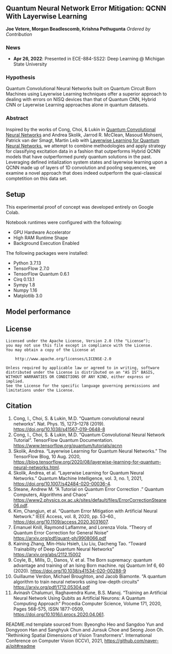 ## Quantum Neural Network Error Mitigation: QCNN With Layerwise Learning
**Joe Vetere, Morgan Beadlescomb, Krishna Pothugunta**
*Ordered by Contribution*

### News

- **Apr 26, 2022**: Presented in ECE-884-SS22: Deep Learning @ Michigan State University

### Hypothesis
Quantum Convolutional Neural Networks built on Quantum Circuit Born Machines using Layerwise Learning techniques offer a superior approach to dealing with errors on NISQ devices than that of Quantum CNN, Hybrid CNN or Layerwise Learning approaches alone in quantum datasets.

### Abstract
Inspired by the works of Cong, Choi, & Lukin in [Quantum Convolutional Neural Networks](https://www.nature.com/articles/s41567-019-0648-8) and Andrea Skolik, Jarrod R. McClean, Masoud Mohseni, Patrick van der Smagt, Martin Leib with [Layerwise Learning for Quantum Neural Networks](https://arxiv.org/abs/2006.14904), we attempt to combine methodologies and apply strategy for classifying excitation data in a fashion that outperforms Hybrid QCNN models that have outperformed purely quantum solutions in the past. Leveraging defined intialization system states and layerwise learning upon a QCNN made up of layers of 1D convolution and pooling sequences, we examine a novel approach that does indeed outperform the quai-classical comptetition on this data set.


## Setup
This experimental proof of concept was developed entirely on Google Colab.

Notebook runtimes were configured with the following:
- GPU Hardware Accelerator
- High RAM Runtime Shape
- Background Execution Enabled

The following packages were installed:
- Python 3.7.13
- TensorFlow 2.7.0
- TensorFlow Quantum 0.6.1
- Cirq 0.13.1
- Sympy 1.8
- Numpy 1.16
- Matplotlib 3.0


## Model performance



## License

```
Licensed under the Apache License, Version 2.0 (the "License");
you may not use this file except in compliance with the License.
You may obtain a copy of the License at

    http://www.apache.org/licenses/LICENSE-2.0

Unless required by applicable law or agreed to in writing, software
distributed under the License is distributed on an "AS IS" BASIS,
WITHOUT WARRANTIES OR CONDITIONS OF ANY KIND, either express or implied.
See the License for the specific language governing permissions and
limitations under the License.
```

## Citation

1.  Cong, I., Choi, S. & Lukin, M.D. “Quantum convolutional neural networks”. Nat. Phys. 15, 1273–1278 (2019). https://doi.org/10.1038/s41567-019-0648-8
2.  Cong, I., Choi, S. & Lukin, M.D. “Quantum Convolutional Neural Network Tutorial”. TensorFlow Quantum Documentation. https://www.tensorflow.org/quantum/tutorials/qcnn
3.  Skolik, Andrea. “Layerwise Learning for Quantum Neural Networks.” The TensorFlow Blog, 10 Aug. 2020, https://blog.tensorflow.org/2020/08/layerwise-learning-for-quantum-neural-networks.html.  
4.  Skolik, Andrea, et al. “Layerwise Learning for Quantum Neural Networks.” Quantum Machine Intelligence, vol. 3, no. 1, 2021, https://doi.org/10.1007/s42484-020-00036-4. 
5.  Steane, Andrew M. “A Tutorial on Quantum Error Correction .” Quantum Computers, Algorithms and Chaos” https://www2.physics.ox.ac.uk/sites/default/files/ErrorCorrectionSteane06.pdf. 
6.  Kim, Changjun, et al. “Quantum Error Mitigation with Artificial Neural Network.” IEEE Access, vol. 8, 2020, pp. 53–60., https://doi.org/10.1109/access.2020.3031607. 
7.  Emanuel Knill, Raymond Laflamme, and Lorenza Viola. “Theory of Quantum Error Correction for General Noise” https://arxiv.org/pdf/quant-ph/9908066.pdf
8.  Kaining Zhang, Min-Hsiu Hsieh, Liu Liu, Dacheng Tao. “Toward Trainability of Deep Quantum Neural Networks” https://arxiv.org/abs/2112.15002
9.  Coyle, B., Mills, D., Danos, V. et al. The Born supremacy: quantum advantage and training of an Ising Born machine. npj Quantum Inf 6, 60 (2020). https://doi.org/10.1038/s41534-020-00288-9
10. Guillaume Verdon, Michael Broughton, and Jacob Biamonte. “A quantum algorithm to train neural networks using low-depth circuits” https://arxiv.org/pdf/1712.05304.pdf
11. Avinash Chalumuri, Raghavendra Kune, B.S. Manoj. “Training an Artificial Neural Network Using Qubits as Artificial Neurons: A Quantum Computing Approach” Procedia Computer Science, Volume 171, 2020, Pages 568-575, ISSN 1877-0509, https://doi.org/10.1016/j.procs.2020.04.061.

README.md template sourced from:
Byeongho Heo and Sangdoo Yun and Dongyoon Han and Sanghyuk Chun and Junsuk Choe and Seong Joon Oh. "Rethinking Spatial Dimensions of Vision Transformers". International Conference on Computer Vision (ICCV), 2021, https://github.com/naver-ai/pit#readme

